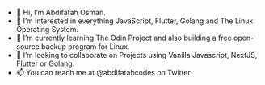 - 👋 Hi, I’m Abdifatah Osman.
- 👀 I’m interested in everything JavaScript, Flutter, Golang and The Linux Operating System.
- 🌱 I’m currently learning The Odin Project and also building a free open-source backup program for Linux.
- 💞️ I’m looking to collaborate on Projects using Vanilla Javascript, NextJS, Flutter or Golang.
- 📫 You can reach me at @abdifatahcodes on Twitter.

<!---
AbdifatahCodes/AbdifatahCodes is a ✨ special ✨ repository because its `README.md` (this file) appears on your GitHub profile.
You can click the Preview link to take a look at your changes.
--->

